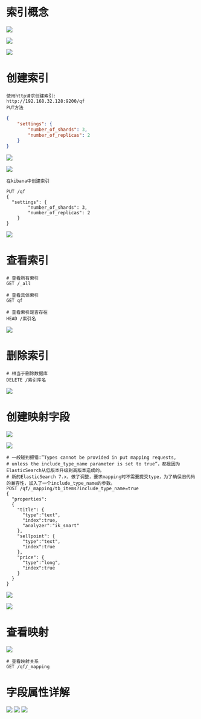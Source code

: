 # 索引概念

![](pics/操作索引01.png)

![](pics/操作索引02.png)

![](pics/操作索引03.png)

# 创建索引

    使用http请求创建索引:
    http://192.168.32.128:9200/qf
    PUT方法

```json
{
	"settings": {
		"number_of_shards": 3,
		"number_of_replicas": 2
	}
}
```

![](pics/创建索引01.png)

![](pics/创建索引02.png)

    在kibana中创建索引

```shell script
PUT /qf
{
  "settings": {
		"number_of_shards": 3,
		"number_of_replicas": 2
	}
}
```

![](pics/创建索引03.png)

# 查看索引

```shell script
# 查看所有索引
GET /_all

# 查看具体索引
GET qf

# 查看索引是否存在
HEAD /索引名
```

![](pics/查看索引.png)

# 删除索引

```shell script
# 相当于删除数据库
DELETE /索引库名
```

![](pics/删除索引.png)

# 创建映射字段

![](pics/映射配置01.png)

![](pics/映射配置02.png)

```shell script
# 一般碰到报错:”Types cannot be provided in put mapping requests, 
# unless the include_type_name parameter is set to true”，都是因为ElasticSearch从低版本升级到高版本造成的。
# 新的ElasticSearch 7.x，做了调整，要求mapping时不需要提交type，为了确保旧代码的兼容性，加入了一个include_type_name的参数。
POST /qf/_mapping/tb_items?include_type_name=true
{
  "properties": 
  {
    "title": {
      "type":"text",
      "index":true,
      "analyzer":"ik_smart"
    },
    "sellpoint": {
      "type":"text",
      "index":true
    },
    "price": {
      "type":"long",
      "index":true
    }
  }
}
```

![](pics/映射配置03.png)

![](pics/映射配置04.png)

# 查看映射

![](pics/映射配置05.png)

```shell script
# 查看映射关系
GET /qf/_mapping
```

# 字段属性详解

![](pics/字段属性详解01.png)
![](pics/字段属性详解02.png)
![](pics/字段属性详解03.png)
